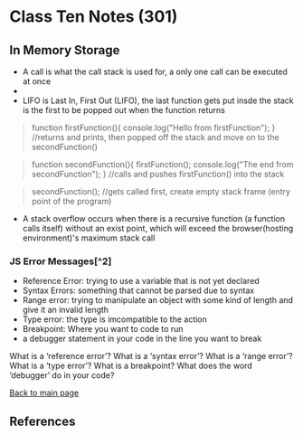 # Class Ten Notes (301)

## In Memory Storage


- A call is what the call stack is used for, a only one call can be executed at once
- 
- LIFO is Last In, First Out (LIFO), the last function gets put insde the stack is the first to be popped out when the function returns

> function firstFunction(){
>  console.log("Hello from firstFunction");
> } //returns and prints, then popped off the stack and move on to the secondFunction()

> function secondFunction(){ 
>   firstFunction();
>   console.log("The end from secondFunction");
> } //calls and pushes firstFunction() into the stack

> secondFunction(); //gets called first, create empty stack frame (entry point of the program)

- A stack overflow occurs when there is a recursive function (a function calls itself) without an exist point, which will exceed the browser(hosting environment)'s maximum stack call

### JS Error Messages[^2]

- Reference Error: trying to use a variable that is not yet declared
- Syntax Errors: something that cannot be parsed due to syntax
- Range error: trying to manipulate an object with some kind of length and give it an invalid length
- Type error: the type is imcompatible to the action
- Breakpoint: Where you want to code to run
- a debugger statement in your code in the line you want to break

What is a ‘reference error’?
What is a ‘syntax error’?
What is a ‘range error’?
What is a ‘type error’?
What is a breakpoint?
What does the word ‘debugger’ do in your code?


 [Back to main page](https://mirandalu2020.github.io/reading-notes/)

## References

[^1]:https://www.freecodecamp.org/news/understanding-the-javascript-call-stack-861e41ae61d4